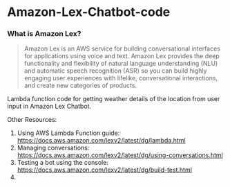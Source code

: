 # Amazon-Lex-Chatbot-code

### What is Amazon Lex?
> Amazon Lex is an AWS service for building conversational interfaces for applications using voice and text. Amazon Lex provides the deep functionality and flexibility of natural language understanding (NLU) and automatic speech recognition (ASR) so you can build highly engaging user experiences with lifelike, conversational interactions, and create new categories of products.



Lambda function code for getting weather details of the location from user input in Amazon Lex Chatbot.

Other Resources: 
1. Using AWS Lambda Function guide: https://docs.aws.amazon.com/lexv2/latest/dg/lambda.html
2. Managing conversations: https://docs.aws.amazon.com/lexv2/latest/dg/using-conversations.html
3. Testing a bot using the console: https://docs.aws.amazon.com/lexv2/latest/dg/build-test.html
4. 

